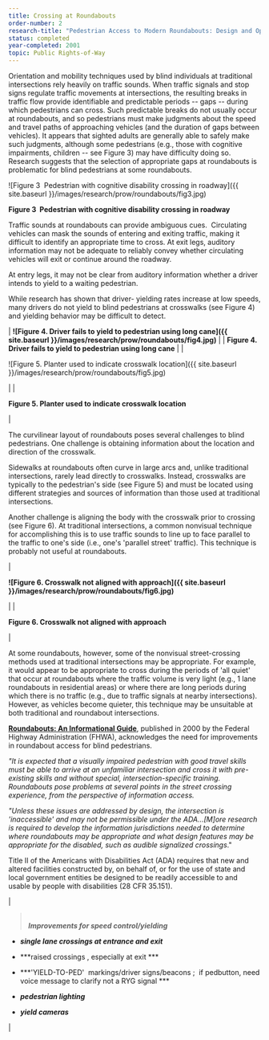 ```yaml
---
title: Crossing at Roundabouts
order-number: 2
research-title: "Pedestrian Access to Modern Roundabouts: Design and Operational Issues for Pedestrians who are Blind"
status: completed
year-completed: 2001
topic: Public Rights-of-Way
---
```


Orientation and mobility techniques used by blind individuals at traditional intersections rely heavily on traffic sounds. When traffic signals and stop signs regulate traffic movements at intersections, the resulting breaks in traffic flow provide identifiable and predictable periods -- gaps -- during which pedestrians can cross. Such predictable breaks do not usually occur at roundabouts, and so pedestrians must make judgments about the speed and travel paths of approaching vehicles (and the duration of gaps between vehicles). It appears that sighted adults are generally able to safely make such judgments, although some pedestrians (e.g., those with cognitive impairments, children -- see Figure 3) may have difficulty doing so. Research suggests that the selection of appropriate gaps at roundabouts is problematic for blind pedestrians at some roundabouts.

![Figure 3  Pedestrian with cognitive disability crossing in roadway]({{ site.baseurl }}/images/research/prow/roundabouts/fig3.jpg)

**Figure 3  Pedestrian with cognitive disability crossing in roadway**

Traffic sounds at roundabouts can provide ambiguous cues.  Circulating vehicles can mask the sounds of entering and exiting traffic, making it difficult to identify an appropriate time to cross. At exit legs, auditory information may not be adequate to reliably convey whether circulating vehicles will exit or continue around the roadway.

At entry legs, it may not be clear from auditory information whether a driver intends to yield to a waiting pedestrian. 

While research has shown that driver- yielding rates increase at low speeds, many drivers do not yield to blind pedestrians at crosswalks (see Figure 4) and yielding behavior may be difficult to detect.

| **![Figure 4. Driver fails to yield to pedestrian using long cane]({{ site.baseurl }}/images/research/prow/roundabouts/fig4.jpg)** |
| **Figure 4. Driver fails to yield to pedestrian using long cane** |
|

![Figure 5. Planter used to indicate crosswalk location]({{ site.baseurl }}/images/research/prow/roundabouts/fig5.jpg)

 |
|

**Figure 5. Planter used to indicate crosswalk location**

 |

The curvilinear layout of roundabouts poses several challenges to blind pedestrians. One challenge is obtaining information about the location and direction of the crosswalk.

Sidewalks at roundabouts often curve in large arcs and, unlike traditional intersections, rarely lead directly to crosswalks. Instead, crosswalks are typically to the pedestrian's side (see Figure 5) and must be located using different strategies and sources of information than those used at traditional intersections. 

Another challenge is aligning the body with the crosswalk prior to crossing (see Figure 6). At traditional intersections, a common nonvisual technique for accomplishing this is to use traffic sounds to line up to face parallel to the traffic to one's side (i.e., one's 'parallel street' traffic). This technique is probably not useful at roundabouts.

|

**![Figure 6. Crosswalk not aligned with approach]({{ site.baseurl }}/images/research/prow/roundabouts/fig6.jpg)**

 |
|

**Figure 6. Crosswalk not aligned with approach**

 |

At some roundabouts, however, some of the nonvisual street-crossing methods used at traditional intersections may be appropriate. For example, it would appear to be appropriate to cross during the periods of 'all quiet' that occur at roundabouts where the traffic volume is very light (e.g., 1 lane roundabouts in residential areas) or where there are long periods during which there is no traffic (e.g., due to traffic signals at nearby intersections). However, as vehicles become quieter, this technique may be unsuitable at both traditional and roundabout intersections.

**[Roundabouts: An Informational Guide](http://www.tfhrc.gov/safety/00068.htm)**, published in 2000 by the Federal Highway Administration (FHWA), acknowledges the need for improvements in roundabout access for blind pedestrians.

*"It is expected that a visually impaired pedestrian with good travel skills must be able to arrive at an unfamiliar intersection and cross it with pre-existing skills and without special, intersection-specific training. Roundabouts pose problems at several points* *in the street crossing experience, from the perspective of information access.*

*"Unless these issues are addressed by design, the intersection is 'inaccessible' and may not be permissible under the ADA...[M]ore research is required to develop the information jurisdictions needed to determine where roundabouts may be appropriate and what design features may be appropriate for the disabled, such as audible signalized crossings*."

Title II of the Americans with Disabilities Act (ADA) requires that new and altered facilities constructed by, on behalf of, or for the use of state and local government entities be designed to be readily accessible to and usable by people with disabilities (28 CFR 35.151). 

|

> ***\
> Improvements for speed control/yielding***

-   ***single lane crossings at entrance and exit***

-   ***raised crossings , especially at exit ***

-   ***'YIELD-TO-PED'  markings/driver signs/beacons ;  if pedbutton, need voice message to clarify not a RYG signal ***

-   ***pedestrian lighting***

-   ***yield cameras***

 |